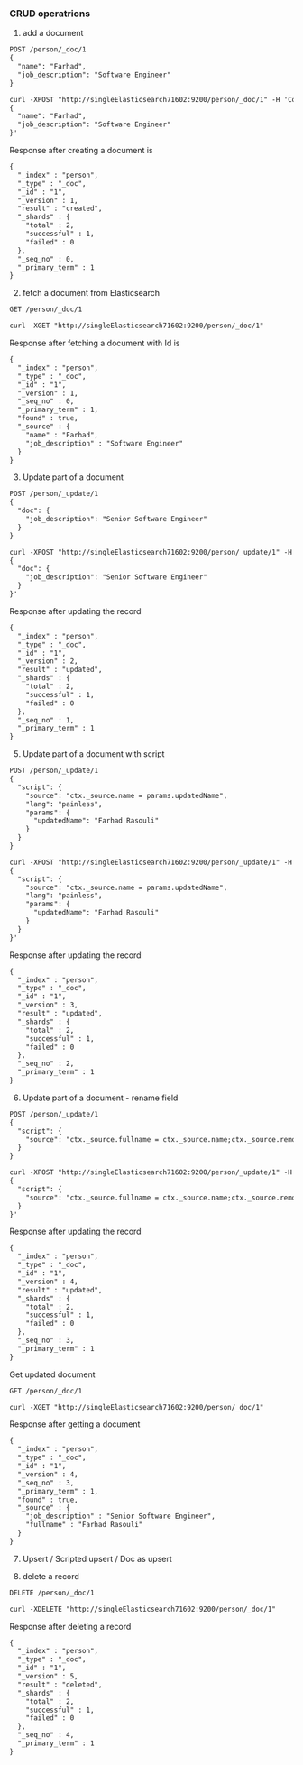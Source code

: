 ### CRUD operatrions

1. add a document

```markdown
POST /person/_doc/1
{
  "name": "Farhad",
  "job_description": "Software Engineer"
}

curl -XPOST "http://singleElasticsearch71602:9200/person/_doc/1" -H 'Content-Type: application/json' -d'
{
  "name": "Farhad",
  "job_description": "Software Engineer"
}'
```
Response after creating a document is

```markdown
{
  "_index" : "person",
  "_type" : "_doc",
  "_id" : "1",
  "_version" : 1,
  "result" : "created",
  "_shards" : {
    "total" : 2,
    "successful" : 1,
    "failed" : 0
  },
  "_seq_no" : 0,
  "_primary_term" : 1
}
```

2. fetch a document from Elasticsearch

```markdown
GET /person/_doc/1

curl -XGET "http://singleElasticsearch71602:9200/person/_doc/1"
```

Response after fetching a document with Id is

```markdown
{
  "_index" : "person",
  "_type" : "_doc",
  "_id" : "1",
  "_version" : 1,
  "_seq_no" : 0,
  "_primary_term" : 1,
  "found" : true,
  "_source" : {
    "name" : "Farhad",
    "job_description" : "Software Engineer"
  }
}
```

3. Update part of a document

```markdown
POST /person/_update/1
{
  "doc": {
    "job_description": "Senior Software Engineer"
  }
}

curl -XPOST "http://singleElasticsearch71602:9200/person/_update/1" -H 'Content-Type: application/json' -d'
{
  "doc": {
    "job_description": "Senior Software Engineer"
  }
}'
```

Response after updating the record

```markdown
{
  "_index" : "person",
  "_type" : "_doc",
  "_id" : "1",
  "_version" : 2,
  "result" : "updated",
  "_shards" : {
    "total" : 2,
    "successful" : 1,
    "failed" : 0
  },
  "_seq_no" : 1,
  "_primary_term" : 1
}
```

5. Update part of a document with script

```markdown
POST /person/_update/1
{
  "script": {
    "source": "ctx._source.name = params.updatedName", 
    "lang": "painless",
    "params": {
      "updatedName": "Farhad Rasouli"
    }
  }
}

curl -XPOST "http://singleElasticsearch71602:9200/person/_update/1" -H 'Content-Type: application/json' -d'
{
  "script": {
    "source": "ctx._source.name = params.updatedName", 
    "lang": "painless",
    "params": {
      "updatedName": "Farhad Rasouli"
    }
  }
}'
```

Response after updating the record

```markdown
{
  "_index" : "person",
  "_type" : "_doc",
  "_id" : "1",
  "_version" : 3,
  "result" : "updated",
  "_shards" : {
    "total" : 2,
    "successful" : 1,
    "failed" : 0
  },
  "_seq_no" : 2,
  "_primary_term" : 1
}

```

6. Update part of a document - rename field

```markdown
POST /person/_update/1
{
  "script": {
    "source": "ctx._source.fullname = ctx._source.name;ctx._source.remove('name');"
  }
}

curl -XPOST "http://singleElasticsearch71602:9200/person/_update/1" -H 'Content-Type: application/json' -d'
{
  "script": {
    "source": "ctx._source.fullname = ctx._source.name;ctx._source.remove('\''name'\'');"
  }
}'
```

Response after updating the record

```markdown
{
  "_index" : "person",
  "_type" : "_doc",
  "_id" : "1",
  "_version" : 4,
  "result" : "updated",
  "_shards" : {
    "total" : 2,
    "successful" : 1,
    "failed" : 0
  },
  "_seq_no" : 3,
  "_primary_term" : 1
}
```

Get updated document

```markdown
GET /person/_doc/1

curl -XGET "http://singleElasticsearch71602:9200/person/_doc/1"
```

Response after getting a document

```markdown
{
  "_index" : "person",
  "_type" : "_doc",
  "_id" : "1",
  "_version" : 4,
  "_seq_no" : 3,
  "_primary_term" : 1,
  "found" : true,
  "_source" : {
    "job_description" : "Senior Software Engineer",
    "fullname" : "Farhad Rasouli"
  }
}
```
7. Upsert / Scripted upsert / Doc as upsert


8. delete a record

```markdown
DELETE /person/_doc/1

curl -XDELETE "http://singleElasticsearch71602:9200/person/_doc/1"
```

Response after deleting a record 

```markdown
{
  "_index" : "person",
  "_type" : "_doc",
  "_id" : "1",
  "_version" : 5,
  "result" : "deleted",
  "_shards" : {
    "total" : 2,
    "successful" : 1,
    "failed" : 0
  },
  "_seq_no" : 4,
  "_primary_term" : 1
}
```
